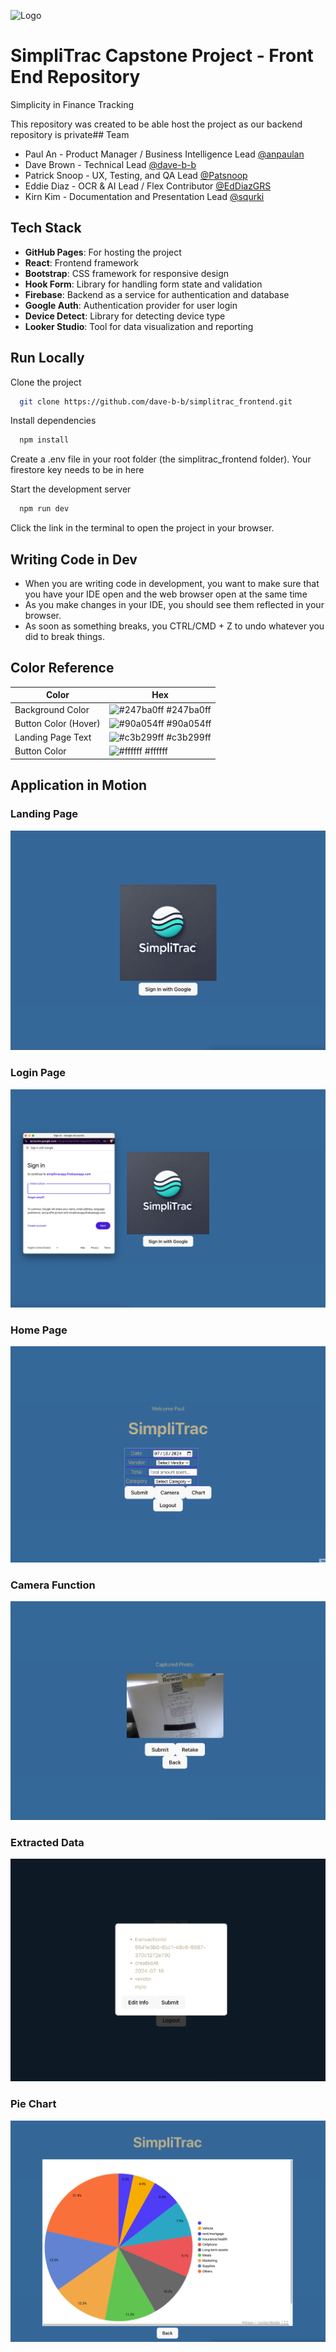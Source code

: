 
![Logo](https://dave-b-b.github.io/simplitrac_frontend/assets/simplitrac-Bu0G2zUg.webp)

# SimpliTrac Capstone Project - Front End Repository
Simplicity in Finance Tracking

This repository was created to be able host the project as our backend repository is private## Team

- Paul An - Product Manager / Business Intelligence Lead [@anpaulan](https://github.com/anpaulan)
- Dave Brown - Technical Lead [@dave-b-b](https://github.com/dave-b-b)
- Patrick Snoop - UX, Testing, and QA Lead [@Patsnoop](https://github.com/Patsnoop)
- Eddie Diaz - OCR & AI Lead / Flex Contributor [@EdDiazGRS](https://github.com/EdDiazGRS)
- Kirn Kim - Documentation and Presentation Lead [@squrki](https://github.com/squrki)



## Tech Stack

- **GitHub Pages**: For hosting the project
- **React**: Frontend framework
- **Bootstrap**: CSS framework for responsive design
- **Hook Form**: Library for handling form state and validation
- **Firebase**: Backend as a service for authentication and database
- **Google Auth**: Authentication provider for user login
- **Device Detect**: Library for detecting device type
- **Looker Studio**: Tool for data visualization and reporting
## Run Locally

Clone the project

```bash
  git clone https://github.com/dave-b-b/simplitrac_frontend.git
```

Install dependencies

```bash
  npm install
```

Create a .env file in your root folder (the simplitrac_frontend folder). Your firestore key needs to be in here

Start the development server

```bash
  npm run dev
```

Click the link in the terminal to open the project in your browser.

## Writing Code in Dev

- When you are writing code in development, you want to make sure that you have your IDE open and the web browser open at the same time
- As you make changes in your IDE, you should see them reflected in your browser.
- As soon as something breaks, you CTRL/CMD + Z to undo whatever you did to break things.
## Color Reference

| Color                     | Hex                                                                |
| ------------------------- | ------------------------------------------------------------------ |
| Background Color          | ![#247ba0ff](https://via.placeholder.com/10/247ba0ff?text=+) #247ba0ff |
| Button Color (Hover)      | ![#90a054ff](https://via.placeholder.com/10/90a054ff?text=+) #90a054ff |
| Landing Page Text                      | ![#c3b299ff](https://via.placeholder.com/10/c3b299ff?text=+) #c3b299ff |
| Button Color     | ![#ffffff](https://via.placeholder.com/10/ffffff?text=+) #ffffff |


## Application in Motion

### Landing Page

![Landing Page](https://github.com/dave-b-b/simplitrac_frontend/blob/main/docs/pictures/simpli_home.png)

### Login Page

![Login Page](https://github.com/dave-b-b/simplitrac_frontend/blob/main/docs/pictures/login_page.png)

### Home Page

![Home Page](https://github.com/dave-b-b/simplitrac_frontend/blob/main/docs/pictures/landing_page.png)

### Camera Function

![Camera Function](https://github.com/dave-b-b/simplitrac_frontend/blob/main/docs/pictures/receipt_picture.png)

### Extracted Data

![Extracted Data](https://github.com/dave-b-b/simplitrac_frontend/blob/main/docs/pictures/extracted_data.png)

### Pie Chart

![Pie Chart](https://github.com/dave-b-b/simplitrac_frontend/blob/main/docs/pictures/pie_chart.png)
